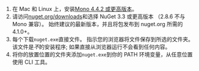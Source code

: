 1. 在 Mac 和 Linux 上，安装[Mono 4.4.2 或更高版本](http://www.mono-project.com/docs/getting-started/install/)。
2. 请访问[nuget.org/downloads](https://nuget.org/downloads)和选择 NuGet 3.3 或更高版本 （2.8.6 不与 Mono 兼容）。 始终建议的最新版本，并且将包发布到 nuget.org 所需的 4.1.0+。
3. 每个下载`nuget.exe`直接文件。 指示您的浏览器将文件保存到所选的文件夹。 该文件是*不*的安装程序; 如果直接从浏览器运行不会看到任何内容。
4. 将你的放置位置的文件夹添加`nuget.exe`到你的 PATH 环境变量，从任意位置使用 CLI 工具。